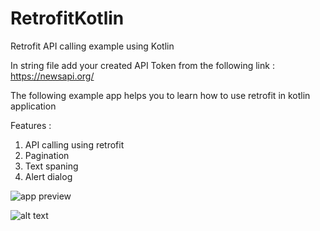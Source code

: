 # RetrofitKotlin
Retrofit API calling example using Kotlin

In string file add your created API Token from the following link : https://newsapi.org/

The following example app helps you to learn how to use retrofit in kotlin application

Features :
1. API calling using retrofit
2. Pagination
3. Text spaning
3. Alert dialog 

![app preview](https://github.com/[manoj140220]/[RetrofitKotlin]/Screenshot_20210308-143313.jpg?raw=true)

![alt text](https://github.com/manoj140220/RetrofitKotlin/Screenshot_20210308.jpg?raw=true)
